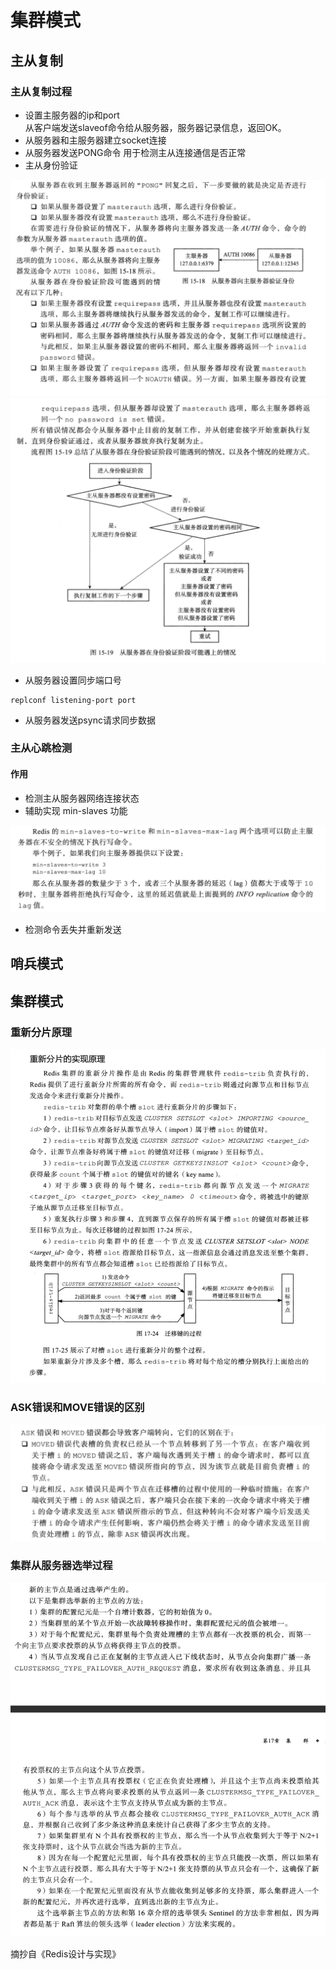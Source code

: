 # 集群模式
## 主从复制
### 主从复制过程
* 设置主服务器的ip和port   
从客户端发送slaveof命令给从服务器，服务器记录信息，返回OK。
* 从服务器和主服务器建立socket连接
* 从服务器发送PONG命令
用于检测主从连接通信是否正常
* 主从身份验证
<img src="./image/1.png" alt="1" />
<img src="./image/2.png" alt="2" />  

* 从服务器设置同步端口号
```redis
replconf listening-port port
```
* 从服务器发送psync请求同步数据

### 主从心跳检测
#### 作用
* 检测主从服务器网络连接状态
* 辅助实现 min-slaves 功能
<img src="./image/3.png" alt="3" />

* 检测命令丢失并重新发送

## 哨兵模式

## 集群模式
### 重新分片原理
<img src="./image/4.png" alt="4" />

### ASK错误和MOVE错误的区别
<img src="./image/5.png" alt="5" />

### 集群从服务器选举过程
<img src="./image/6.png" alt="6" />

摘抄自《Redis设计与实现》
